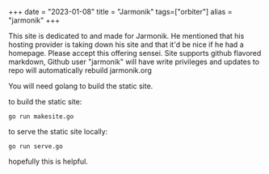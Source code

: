 +++
date = "2023-01-08"
title = "Jarmonik"
tags=["orbiter"]
alias = "jarmonik"
+++

This site is dedicated to and made for Jarmonik. He mentioned that his hosting provider is taking down his site and that it'd be nice if he had a homepage.
Please accept this offering sensei. Site supports github flavored markdown, Github user "jarmonik" will have write privileges and updates to repo will automatically rebuild jarmonik.org

You will need golang to build the static site.

to build the static site:
```
go run makesite.go
```

to serve the static site locally:
```
go run serve.go
```

hopefully this is helpful.
